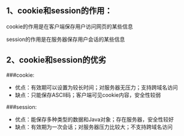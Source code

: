 **1、cookie和session的作用：**  
---
cookie的作用是在客户端保存用户访问网页的某些信息

session的作用是在服务器保存用户会话的某些信息

**2、cookie和session的优劣** 
---
###cookie: 
- 优点：有效期可以设置为较长时间；对服务器无压力；支持跨域名访问
- 缺点：只能保存ASCII码；客户端可见cookie内容，安全性较弱


###session:
- 优点：能保存多种类型的数据和Java对象；存在服务器，安全性较好
- 缺点：有效期为一次会话；对服务器压力比较大；不支持跨域名访问
